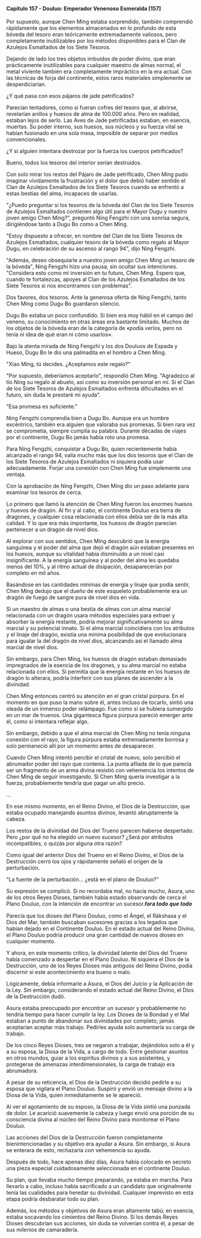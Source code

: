 
#### Capítulo 157 - Douluo: Emperador Venenoso Esmeralda [157]

Por supuesto, aunque Chen Ming estaba sorprendido, también comprendió rápidamente que los elementos almacenados en lo profundo de esta bóveda del tesoro eran teóricamente extremadamente valiosos, pero completamente inutilizables por los métodos disponibles para el Clan de Azulejos Esmaltados de los Siete Tesoros.

Dejando de lado los tres objetos imbuidos de poder divino, que eran prácticamente inutilizables para cualquier maestro de almas normal, el metal viviente también era completamente impráctico en la era actual. Con las técnicas de forja del continente, estos raros materiales simplemente se desperdiciarían.

¿Y qué pasa con esos pájaros de jade petrificados?

Parecían tentadores, como si fueran cofres del tesoro que, al abrirse, revelarían anillos y huesos de alma de 100.000 años. Pero en realidad, estaban lejos de serlo. Las Aves de Jade petrificadas estaban, en esencia, muertas. Su poder interno, sus huesos, sus núcleos y su fuerza vital se habían fusionado en una sola masa, imposible de separar por medios convencionales.

¿Y si alguien intentara destrozar por la fuerza los cuerpos petrificados?

Bueno, todos los tesoros del interior serían destruidos.

Con solo mirar los restos del Pájaro de Jade petrificado, Chen Ming pudo imaginar vívidamente la frustración y el dolor que debió haber sentido el Clan de Azulejos Esmaltados de los Siete Tesoros cuando se enfrentó a estas bestias del alma, incapaces de usarlas.

"¿Puedo preguntar si los tesoros de la bóveda del Clan de los Siete Tesoros de Azulejos Esmaltados contienen algo útil para el Mayor Dugu y nuestro joven amigo Chen Ming?", preguntó Ning Fengzhi con una sonrisa segura, dirigiéndose tanto a Dugu Bo como a Chen Ming.

"Estoy dispuesto a ofrecer, en nombre del Clan de los Siete Tesoros de Azulejos Esmaltados, cualquier tesoro de la bóveda como regalo al Mayor Dugu, en celebración de su ascenso al rango 94", dijo Ning Fengzhi.

"Además, deseo obsequiarle a nuestro joven amigo Chen Ming un tesoro de la bóveda", Ning Fengzhi hizo una pausa, sin ocultar sus intenciones. "Considera esto como mi inversión en tu futuro, Chen Ming. Espero que, cuando te fortalezcas, apoyes al Clan de los Azulejos Esmaltados de los Siete Tesoros si nos encontramos con problemas".

Dos favores, dos tesoros. Ante la generosa oferta de Ning Fengzhi, tanto Chen Ming como Dugu Bo guardaron silencio.

Dugu Bo estaba un poco confundido. Si bien era muy hábil en el campo del veneno, su conocimiento en otras áreas era bastante limitado. Muchos de los objetos de la bóveda eran de la categoría de «podía verlos, pero no tenía ni idea de qué eran ni cómo usarlos».

Bajo la atenta mirada de Ning Fengzhi y los dos Douluos de Espada y Hueso, Dugu Bo le dio una palmadita en el hombro a Chen Ming.

"Xiao Ming, tú decides. ¿Aceptamos este regalo?"

"Por supuesto, deberíamos aceptarlo", respondió Chen Ming. "Agradezco al tío Ning su regalo al abuelo, así como su inversión personal en mí. Si el Clan de los Siete Tesoros de Azulejos Esmaltados enfrenta dificultades en el futuro, sin duda le prestaré mi ayuda".

"Esa promesa es suficiente."

Ning Fengzhi comprendía bien a Dugu Bo. Aunque era un hombre excéntrico, también era alguien que valoraba sus promesas. Si bien rara vez se comprometía, siempre cumplía su palabra. Durante décadas de viajes por el continente, Dugu Bo jamás había roto una promesa.

Para Ning Fengzhi, conquistar a Dugu Bo, quien recientemente había alcanzado el rango 94, valía mucho más que los dos tesoros que el Clan de los Siete Tesoros de Azulejos Esmaltados ni siquiera podía usar adecuadamente. Forjar una conexión con Chen Ming fue simplemente una ventaja.

Con la aprobación de Ning Fengzhi, Chen Ming dio un paso adelante para examinar los tesoros de cerca.

Lo primero que llamó la atención de Chen Ming fueron los enormes huesos y huevos de dragón. Al fin y al cabo, el continente Douluo era tierra de dragones, y cualquier cosa relacionada con ellos debía ser de la más alta calidad. Y lo que era más importante, los huesos de dragón parecían pertenecer a un dragón de nivel dios.

Al explorar con sus sentidos, Chen Ming descubrió que la energía sanguínea y el poder del alma que dejó el dragón aún estaban presentes en los huesos, aunque su vitalidad había disminuido a un nivel casi insignificante. A la energía sanguínea y al poder del alma les quedaba menos del 10%, y al ritmo actual de disipación, desaparecerían por completo en mil años.

Basándose en las cantidades mínimas de energía y linaje que podía sentir, Chen Ming dedujo que el dueño de este esqueleto probablemente era un dragón de fuego de sangre pura de nivel dios en vida.

Si un maestro de almas o una bestia de almas con un alma marcial relacionada con un dragón usara métodos especiales para extraer y absorber la energía restante, podría mejorar significativamente su alma marcial y su potencial innato. Si el alma marcial coincidiera con los atributos y el linaje del dragón, existía una mínima posibilidad de que evolucionara para igualar la del dragón de nivel dios, alcanzando así el llamado alma marcial de nivel dios.

Sin embargo, para Chen Ming, los huesos de dragón estaban demasiado impregnados de la esencia de los dragones, y su alma marcial no estaba relacionada con ellos. Si permitía que la energía restante en los huesos de dragón lo alterara, podría interferir con sus planes de ascender a la divinidad.

Chen Ming entonces centró su atención en el gran cristal púrpura. En el momento en que puso la mano sobre él, antes incluso de tocarlo, sintió una oleada de un inmenso poder relámpago. Fue como si se hubiera sumergido en un mar de truenos. Una gigantesca figura púrpura pareció emerger ante él, como si intentara reflejar algo.

Sin embargo, debido a que el alma marcial de Chen Ming no tenía ninguna conexión con el rayo, la figura púrpura estaba extremadamente borrosa y solo permaneció allí por un momento antes de desaparecer.

Cuando Chen Ming intentó percibir el cristal de nuevo, solo percibió el abrumador poder del rayo que contenía. La punta afilada de lo que parecía ser un fragmento de un arma divina resistió con vehemencia los intentos de Chen Ming de seguir investigando. Si Chen Ming quería investigar a la fuerza, probablemente tendría que pagar un alto precio.

...

En ese mismo momento, en el Reino Divino, el Dios de la Destrucción, que estaba ocupado manejando asuntos divinos, levantó abruptamente la cabeza.

Los restos de la divinidad del Dios del Trueno parecen haberse despertado. Pero ¿por qué no ha elegido un nuevo sucesor? ¿Será por atributos incompatibles, o quizás por alguna otra razón?

Como igual del anterior Dios del Trueno en el Reino Divino, el Dios de la Destrucción cerró los ojos y rápidamente señaló el origen de la perturbación.

"La fuente de la perturbación... ¿está en el plano de Douluo?"

Su expresión se complicó. Si no recordaba mal, no hacía mucho, Asura, uno de los otros Reyes Dioses, también había estado observando de cerca el Plano Douluo, con la intención de encontrar un sucesor.𝒇𝒐𝒓𝒂 𝒕𝒐𝒅𝒐 𝒒𝒖𝒆 𝒕𝒐𝒅𝒐

Parecía que los dioses del Plano Douluo, como el Ángel, el Rákshasa y el Dios del Mar, también buscaban sucesores gracias a los legados que habían dejado en el Continente Douluo. En el estado actual del Reino Divino, el Plano Douluo podría producir una gran cantidad de nuevos dioses en cualquier momento.

Y ahora, en este momento crítico, la divinidad latente del Dios del Trueno había comenzado a despertar en el Plano Douluo. Ni siquiera el Dios de la Destrucción, uno de los Reyes Dioses más antiguos del Reino Divino, podía discernir si este acontecimiento era bueno o malo.

Lógicamente, debía informarle a Asura, el Dios del Juicio y la Aplicación de la Ley. Sin embargo, considerando el estado actual del Reino Divino, el Dios de la Destrucción dudó.

Asura estaba preocupado por encontrar un sucesor y probablemente no tendría tiempo para hacer cumplir la ley. Los Dioses de la Bondad y el Mal estaban a punto de abandonar sus divinidades por completo; jamás aceptarían aceptar más trabajo. Pedirles ayuda solo aumentaría su carga de trabajo.

De los cinco Reyes Dioses, tres se negaron a trabajar, dejándolos solo a él y a su esposa, la Diosa de la Vida, a cargo de todo. Entre gestionar asuntos en otros mundos, guiar a los espíritus divinos y a sus asistentes, y protegerse de amenazas interdimensionales, la carga de trabajo era abrumadora.

A pesar de su reticencia, el Dios de la Destrucción decidió pedirle a su esposa que vigilara el Plano Douluo. Suspiró y envió un mensaje divino a la Diosa de la Vida, quien inmediatamente se le apareció.

Al ver el agotamiento de su esposo, la Diosa de la Vida sintió una punzada de dolor. Le acarició suavemente la cabeza y luego envió una porción de su consciencia divina al núcleo del Reino Divino para monitorear el Plano Douluo.

Las acciones del Dios de la Destrucción fueron completamente bienintencionadas y su objetivo era ayudar a Asura. Sin embargo, si Asura se enterara de esto, rechazaría con vehemencia su ayuda.

Después de todo, hace apenas diez días, Asura había colocado en secreto una pieza especial cuidadosamente seleccionada en el continente Douluo.

Su plan, que llevaba mucho tiempo preparando, ya estaba en marcha. Para llevarlo a cabo, incluso había sacrificado a un candidato que originalmente tenía las cualidades para heredar su divinidad. Cualquier imprevisto en esta etapa podría desbaratar todo su plan.

Además, los métodos y objetivos de Asura eran altamente tabú; en esencia, estaba socavando los cimientos del Reino Divino. Si los demás Reyes Dioses descubrían sus acciones, sin duda se volverían contra él, a pesar de sus milenios de camaradería.